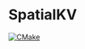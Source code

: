 # SpatialKV

[![CMake](https://github.com/atlasmir/spatialkv/actions/workflows/cmake.yml/badge.svg)](https://github.com/atlasmir/spatialkv/actions/workflows/cmake.yml)

